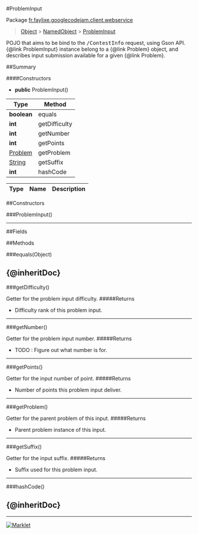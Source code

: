 #ProblemInput

Package [fr.faylixe.googlecodejam.client.webservice](README.md)<br>
> [Object](../../../../ava/lang/Object.md) > [NamedObject](ommon/NamedObject.md) > [ProblemInput](ProblemInput.md)

<p>POJO that aims to be bind to the <tt>/ContestInfo</tt>
 request, using Gson API. {@link ProblemInput} instance belong
 to a {@link Problem} object, and describes input submission
 available for a given {@link Problem}.</p>

##Summary

####Constructors

* **public** ProblemInput()

Type | Method
 --- | --- 
**boolean** | equals
**int** | getDifficulty
**int** | getNumber
**int** | getPoints
[Problem](Problem.md) | getProblem
[String](../../../../ava/lang/String.md) | getSuffix
**int** | hashCode

Type | Name | Description
 --- | --- | --- 


##Constructors

###ProblemInput()



---

##Fields


##Methods

###equals(Object)


{@inheritDoc}
---
###getDifficulty()


Getter for the problem input difficulty.
#####Returns


* Difficulty rank of this problem input.

---
###getNumber()


Getter for the problem input number.
#####Returns


* TODO : Figure out what number is for.

---
###getPoints()


Getter for the input number of point.
#####Returns


* Number of points this problem input deliver.

---
###getProblem()


Getter for the parent problem of this input.
#####Returns


* Parent problem instance of this input.

---
###getSuffix()


Getter for the input suffix.
#####Returns


* Suffix used for this problem input.

---
###hashCode()


{@inheritDoc}
---
---
[![Marklet](https://img.shields.io/badge/Generated%20by-Marklet-green.svg)](https://github.com/Faylixe/marklet)